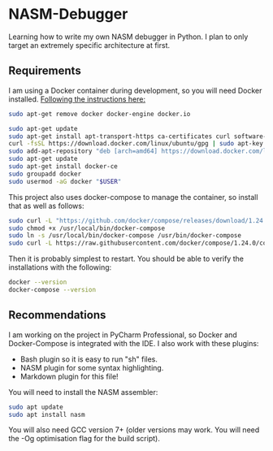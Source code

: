 # NASM-Debugger
Learning how to write my own NASM debugger in Python.
I plan to only target an extremely specific architecture at first.

## Requirements
I am using a Docker container during development, so you will need Docker installed.
[Following the instructions here:](https://docs.docker.com/v17.09/engine/installation/linux/docker-ce/ubuntu/#install-using-the-repository)

```bash
sudo apt-get remove docker docker-engine docker.io

sudo apt-get update
sudo apt-get install apt-transport-https ca-certificates curl software-properties-common
curl -fsSL https://download.docker.com/linux/ubuntu/gpg | sudo apt-key add -
sudo add-apt-repository "deb [arch=amd64] https://download.docker.com/linux/ubuntu $(lsb_release -cs) stable"
sudo apt-get update
sudo apt-get install docker-ce
sudo groupadd docker
sudo usermod -aG docker "$USER"
```

This project also uses docker-compose to manage the container, so install that as well
as follows:

```bash
sudo curl -L "https://github.com/docker/compose/releases/download/1.24.0/docker-compose-$(uname -s)-$(uname -m)" -o /usr/local/bin/docker-compose
sudo chmod +x /usr/local/bin/docker-compose
sudo ln -s /usr/local/bin/docker-compose /usr/bin/docker-compose
sudo curl -L https://raw.githubusercontent.com/docker/compose/1.24.0/contrib/completion/bash/docker-compose -o /etc/bash_completion.d/docker-compose
```

Then it is probably simplest to restart. You should be able to verify the installations
with the following:
```bash
docker --version
docker-compose --version
```

## Recommendations
I am working on the project in PyCharm Professional, so Docker
and Docker-Compose is integrated with the IDE. I also work with these plugins:

* Bash plugin so it is easy to run "sh" files.
* NASM plugin for some syntax highlighting.
* Markdown plugin for this file!

You will need to install the NASM assembler:

```bash
sudo apt update
sudo apt install nasm
```

You will also need GCC version 7+ (older versions may work. You will need the -Og
optimisation flag for the build script).

